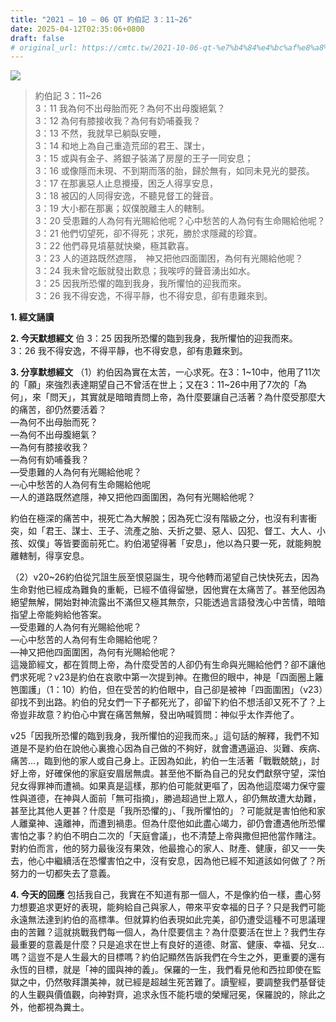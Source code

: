 ```yaml
---
title: "2021 – 10 – 06 QT 約伯記 3：11~26"
date: 2025-04-12T02:35:06+0800
draft: false
# original_url: https://cmtc.tw/2021-10-06-qt-%e7%b4%84%e4%bc%af%e8%a8%98-3%ef%bc%9a1126
---
```


![](/images/qt.jpg)
> 約伯記 3：11\~26  
> 3：11 我為何不出母胎而死？為何不出母腹絕氣？  
> 3：12 為何有膝接收我？為何有奶哺養我？  
> 3：13 不然，我就早已躺臥安睡，  
> 3：14 和地上為自己重造荒邱的君王、謀士，  
> 3：15 或與有金子、將銀子裝滿了房屋的王子一同安息；  
> 3：16 或像隱而未現、不到期而落的胎，歸於無有，如同未見光的嬰孩。  
> 3：17 在那裏惡人止息攪擾，困乏人得享安息，  
> 3：18 被囚的人同得安逸，不聽見督工的聲音。  
> 3：19 大小都在那裏；奴僕脫離主人的轄制。  
> 3：20 受患難的人為何有光賜給他呢？心中愁苦的人為何有生命賜給他呢？  
> 3：21 他們切望死，卻不得死；求死，勝於求隱藏的珍寶。  
> 3：22 他們尋見墳墓就快樂，極其歡喜。  
> 3：23 人的道路既然遮隱，　神又把他四面圍困，為何有光賜給他呢？  
> 3：24 我未曾吃飯就發出歎息；我唉哼的聲音湧出如水。  
> 3：25 因我所恐懼的臨到我身，我所懼怕的迎我而來。  
> 3：26 我不得安逸，不得平靜，也不得安息，卻有患難來到。

**1. 經文誦讀**

**2.  今天默想經文**
伯 3：25 因我所恐懼的臨到我身，我所懼怕的迎我而來。  
3：26 我不得安逸，不得平靜，也不得安息，卻有患難來到。

**3. 分享默想經文**
（1）約伯因為實在太苦，一心求死。在3：1\~10中，他用了11次的「願」來強烈表達期望自己不曾活在世上；又在3：11\~26中用了7次的「為何」，來「問天」，其實就是暗暗責問上帝，為什麼要讓自己活著？為什麼受那麼大的痛苦，卻仍然要活着？  
—為何不出母胎而死？  
—為何不出母腹絕氣？  
—為何有膝接收我？  
—為何有奶哺養我？  
—受患難的人為何有光賜給他呢？  
—心中愁苦的人為何有生命賜給他呢  
—人的道路既然遮隱，神又把他四面圍困，為何有光賜給他呢？

約伯在極深的痛苦中，視死亡為大解脫；因為死亡沒有階級之分，也沒有利害衝突，如「君王、謀士、王子、流產之胎、夭折之嬰、惡人、囚犯、督工、大人、小孩、奴僕」等皆要面前死亡。約伯渴望得著「安息」，他以為只要一死，就能夠脫離轄制，得享安息。

（2）v20\~26約伯從咒詛生辰至恨惡誕生，現今他轉而渴望自己快快死去，因為生命對他已經成為難負的重軛，已經不值得留戀，因他實在太痛苦了。甚至他因為絕望無解，開始對神流露出不滿但又極其無奈，只能透過言語發洩心中苦情，暗暗指望上帝能夠給他答案。  
—受患難的人為何有光賜給他呢？  
—心中愁苦的人為何有生命賜給他呢？  
—神又把他四面圍困，為何有光賜給他呢？  
這幾節經文，都在質問上帝，為什麼受苦的人卻仍有生命與光賜給他們？卻不讓他們求死呢？v23是約伯在哀歌中第一次提到神。在撒但的眼中，神是「四面圈上籬笆圍護」（1：10）約伯，但在受苦的約伯眼中，自己卻是被神「四面圍困」（v23）卻找不到出路。約伯的兒女們一下子都死光了，卻留下約伯不想活卻又死不了？上帝豈非故意？約伯心中實在痛苦無解，發出吶喊質問：神似乎太作弄他了。

v25「因我所恐懼的臨到我身，我所懼怕的迎我而來。」這句話的解釋，我們不知道是不是約伯在說他心裏擔心因為自己做的不夠好，就會遭遇逼迫、災難、疾病、痛苦…，臨到他的家人或自己身上。正因為如此，約伯一生活著「戰戰兢兢」，討好上帝，好確保他的家庭安眉居無虞。甚至他不斷為自己的兒女們獻祭守望，深怕兒女得罪神而遭禍。如果真是這樣，那約伯可能就更嘔了，因為他這麼竭力保守靈性與道德，在神與人面前「無可指摘」，勝過超過世上眾人，卻仍無故遭大劫難，甚至比其他人更甚？什麼是「我所恐懼的」、「我所懼怕的」？可能就是害怕他和家人離棄神、遠離神，而遭到禍患。但為什麼他如此盡心竭力，卻仍會遭遇他所恐懼害怕之事？約伯不明白二次的「天庭會議」，也不清楚上帝與撒但把他當作賭注。對約伯而言，他的努力最後沒有果效，他最擔心的家人、財產、健康，卻又一一失去，他心中繼續活在恐懼害怕之中，沒有安息，因為他已經不知道該如何做了？所努力的一切都失去了意義。

**4. 今天的回應**
包括我自己，我實在不知道有那一個人，不是像約伯一樣，盡心努力想要追求更好的表現，能夠給自己與家人，帶來平安幸福的日子？只是我們可能永遠無法達到約伯的高標準。但就算約伯表現如此完美，卻仍遭受這種不可思議理由的苦難？這就挑戰我們每一個人，為什麼要信主？為什麼要活在世上？我們生存最重要的意義是什麼？只是追求在世上有良好的道德、財富、健康、幸福、兒女…嗎？這豈不是人生最大的目標嗎？約伯記顯然告訴我們在今生之外，更重要的還有永恆的目標，就是「神的國與神的義」。保羅的一生，我們看見他和西拉即使在監獄之中，仍然敬拜讚美神，就已經是超越生死苦難了。讀聖經，要調整我們基督徒的人生觀與價值觀，向神對齊，追求永恆不能朽壞的榮耀冠冕，保羅說的，除此之外，他都視為糞土。
